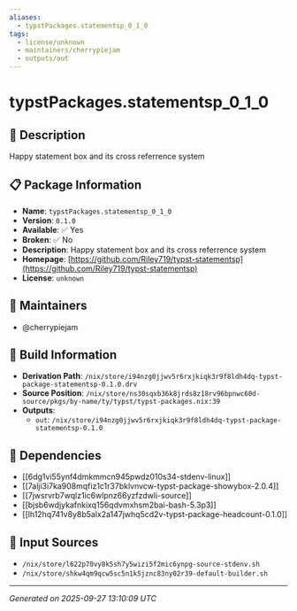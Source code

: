 ```yaml
---
aliases:
  - typstPackages.statementsp_0_1_0
tags:
  - license/unknown
  - maintainers/cherrypiejam
  - outputs/out
---
```


# typstPackages.statementsp_0_1_0

## 📝 Description

Happy statement box and its cross referrence system

## 📋 Package Information

- **Name**: `typstPackages.statementsp_0_1_0`
- **Version**: `0.1.0`
- **Available**: ✅ Yes
- **Broken**: ✅ No
- **Description**: Happy statement box and its cross referrence system
- **Homepage**: [https://github.com/Riley719/typst-statementsp](https://github.com/Riley719/typst-statementsp)
- **License**: `unknown`
## 👥 Maintainers

- @cherrypiejam


## 🔧 Build Information

- **Derivation Path**: `/nix/store/i94nzg0jjwv5r6rxjkiqk3r9f8ldh4dq-typst-package-statementsp-0.1.0.drv`
- **Source Position**: `/nix/store/ns30sqxb36k8jrds8z18rv96bpnwc60d-source/pkgs/by-name/ty/typst/typst-packages.nix:39`
- **Outputs**:
  - `out`:  `/nix/store/i94nzg0jjwv5r6rxjkiqk3r9f8ldh4dq-typst-package-statementsp-0.1.0`

## 🔗 Dependencies

- [[6dg1vi55ynf4dmkmmcn945pwdz010s34-stdenv-linux]]
- [[7alji3i7ka908mqfiz1c1r37bklvnvcw-typst-package-showybox-2.0.4]]
- [[7jwsrvrb7wqlz1ic6wlpnz66yzfzdwli-source]]
- [[bjsb6wdjykafnkixq156qdvmxhsm2bai-bash-5.3p3]]
- [[lh12hq741v8y8b5alx2a147jwhq5cd2v-typst-package-headcount-0.1.0]]

## 📁 Input Sources

- `/nix/store/l622p70vy8k5sh7y5wizi5f2mic6ynpg-source-stdenv.sh`
- `/nix/store/shkw4qm9qcw5sc5n1k5jznc83ny02r39-default-builder.sh`

---
*Generated on 2025-09-27 13:10:09 UTC*
